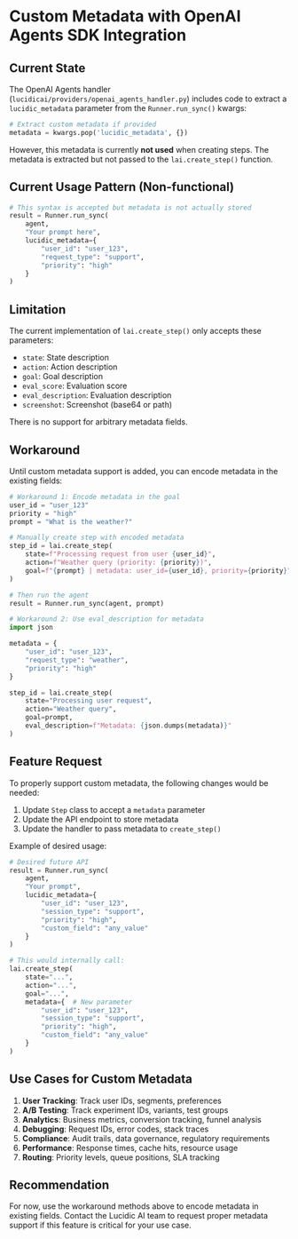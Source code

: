 # Custom Metadata with OpenAI Agents SDK Integration

## Current State

The OpenAI Agents handler (`lucidicai/providers/openai_agents_handler.py`) includes code to extract a `lucidic_metadata` parameter from the `Runner.run_sync()` kwargs:

```python
# Extract custom metadata if provided
metadata = kwargs.pop('lucidic_metadata', {})
```

However, this metadata is currently **not used** when creating steps. The metadata is extracted but not passed to the `lai.create_step()` function.

## Current Usage Pattern (Non-functional)

```python
# This syntax is accepted but metadata is not actually stored
result = Runner.run_sync(
    agent,
    "Your prompt here",
    lucidic_metadata={
        "user_id": "user_123",
        "request_type": "support",
        "priority": "high"
    }
)
```

## Limitation

The current implementation of `lai.create_step()` only accepts these parameters:
- `state`: State description
- `action`: Action description  
- `goal`: Goal description
- `eval_score`: Evaluation score
- `eval_description`: Evaluation description
- `screenshot`: Screenshot (base64 or path)

There is no support for arbitrary metadata fields.

## Workaround

Until custom metadata support is added, you can encode metadata in the existing fields:

```python
# Workaround 1: Encode metadata in the goal
user_id = "user_123"
priority = "high"
prompt = "What is the weather?"

# Manually create step with encoded metadata
step_id = lai.create_step(
    state=f"Processing request from user {user_id}",
    action=f"Weather query (priority: {priority})",
    goal=f"{prompt} | metadata: user_id={user_id}, priority={priority}"
)

# Then run the agent
result = Runner.run_sync(agent, prompt)
```

```python
# Workaround 2: Use eval_description for metadata
import json

metadata = {
    "user_id": "user_123",
    "request_type": "weather",
    "priority": "high"
}

step_id = lai.create_step(
    state="Processing user request",
    action="Weather query",
    goal=prompt,
    eval_description=f"Metadata: {json.dumps(metadata)}"
)
```

## Feature Request

To properly support custom metadata, the following changes would be needed:

1. Update `Step` class to accept a `metadata` parameter
2. Update the API endpoint to store metadata
3. Update the handler to pass metadata to `create_step()`

Example of desired usage:

```python
# Desired future API
result = Runner.run_sync(
    agent,
    "Your prompt",
    lucidic_metadata={
        "user_id": "user_123",
        "session_type": "support",
        "priority": "high",
        "custom_field": "any_value"
    }
)

# This would internally call:
lai.create_step(
    state="...",
    action="...", 
    goal="...",
    metadata={  # New parameter
        "user_id": "user_123",
        "session_type": "support",
        "priority": "high",
        "custom_field": "any_value"
    }
)
```

## Use Cases for Custom Metadata

1. **User Tracking**: Track user IDs, segments, preferences
2. **A/B Testing**: Track experiment IDs, variants, test groups
3. **Analytics**: Business metrics, conversion tracking, funnel analysis
4. **Debugging**: Request IDs, error codes, stack traces
5. **Compliance**: Audit trails, data governance, regulatory requirements
6. **Performance**: Response times, cache hits, resource usage
7. **Routing**: Priority levels, queue positions, SLA tracking

## Recommendation

For now, use the workaround methods above to encode metadata in existing fields. Contact the Lucidic AI team to request proper metadata support if this feature is critical for your use case.